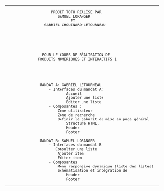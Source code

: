 ********************************************************************************

                         PROJET TOFU RÉALISÉ PAR
                            SAMUEL LORANGER
                                  ET
                      GABRIEL CHOUINARD-LETOURNEAU
                      
                      
                     
                     
                     
                     
                     POUR LE COURS DE RÉALISATION DE
                   PRODUITS NUMÉRIQUES ET INTERACTIFS 1
                   
                   
                   
                   
                   
                    MANDAT A: GABRIEL LETOURNEAU
                        - Interfaces du mandat A: 
                                Accueil
                                Ajouter une liste
                                Éditer une liste
                        - Composantes :
                            Zone utilisateur
                            Zone de recherche
                            Définir le gabarit de mise en page général 
                                Structure HTML, 
                                Header
                                Footer
                
                    MANDAT B: SAMUEL LORANGER
                        - Interfaces du mandat B
                           Consulter une liste
                            Ajouter item
                            Éditer item
                        - Composantes
                            Menu responsive dynamique (liste des listes)
                            Schématisation et intégration de 
                                Header
                                Footer
                                
                                
                                
********************************************************************************
                       